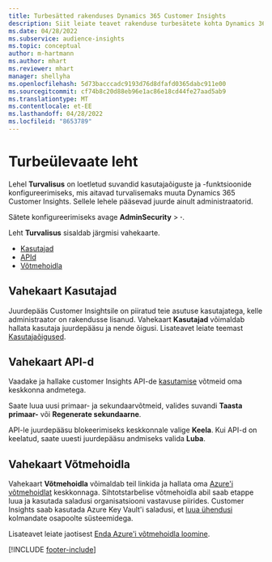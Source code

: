```yaml
---
title: Turbesätted rakenduses Dynamics 365 Customer Insights
description: Siit leiate teavet rakenduse turbesätete kohta Dynamics 365 Customer Insights.
ms.date: 04/28/2022
ms.subservice: audience-insights
ms.topic: conceptual
author: m-hartmann
ms.author: mhart
ms.reviewer: mhart
manager: shellyha
ms.openlocfilehash: 5d73bacccadc9193d76d8dfafd0365dabc911e00
ms.sourcegitcommit: cf74b8c20d88eb96e1ac86e18cd44fe27aad5ab9
ms.translationtype: MT
ms.contentlocale: et-EE
ms.lasthandoff: 04/28/2022
ms.locfileid: "8653789"
---
```

# <a name="security-overview-page"></a>Turbeülevaate leht

Lehel **Turvalisus** on loetletud suvandid kasutajaõiguste ja -funktsioonide konfigureerimiseks, mis aitavad turvalisemaks muuta Dynamics 365 Customer Insights. Sellele lehele pääsevad juurde ainult administraatorid. 

Sätete konfigureerimiseks avage **AdminSecurity** > **·**.

Leht **Turvalisus** sisaldab järgmisi vahekaarte.
- [Kasutajad](#users-tab)
- [APId](#apis-tab)
- [Võtmehoidla](#key-vault-tab)

## <a name="users-tab"></a>Vahekaart Kasutajad

Juurdepääs Customer Insightsile on piiratud teie asutuse kasutajatega, kelle administraator on rakendusse lisanud. Vahekaart **Kasutajad** võimaldab hallata kasutaja juurdepääsu ja nende õigusi. Lisateavet leiate teemast [Kasutajaõigused](permissions.md).

## <a name="apis-tab"></a>Vahekaart API-d

Vaadake ja hallake customer Insights API-de [kasutamise](apis.md) võtmeid oma keskkonna andmetega.

Saate luua uusi primaar- ja sekundaarvõtmeid, valides suvandi **Taasta primaar-** või **Regenerate sekundaarne**. 

API-le juurdepääsu blokeerimiseks keskkonnale valige **Keela**. Kui API-d on keelatud, saate uuesti juurdepääsu andmiseks valida **Luba**.

## <a name="key-vault-tab"></a>Vahekaart Võtmehoidla

Vahekaart **Võtmehoidla** võimaldab teil linkida ja hallata oma [Azure'i võtmehoidlat](/azure/key-vault/general/basic-concepts) keskkonnaga.
Sihtotstarbelise võtmehoidla abil saab etappe luua ja kasutada saladusi organisatsiooni vastavuse piirides. Customer Insights saab kasutada Azure Key Vault'i saladusi, et [luua ühendusi](connections.md) kolmandate osapoolte süsteemidega.

Lisateavet leiate jaotisest [Enda Azure'i võtmehoidla loomine](use-azure-key-vault.md).


[!INCLUDE [footer-include](includes/footer-banner.md)]
